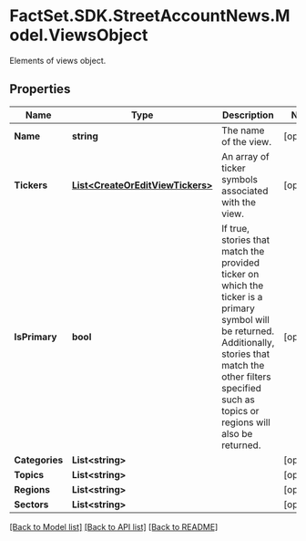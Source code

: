# FactSet.SDK.StreetAccountNews.Model.ViewsObject
Elements of views object.

## Properties

Name | Type | Description | Notes
------------ | ------------- | ------------- | -------------
**Name** | **string** | The name of the view. | [optional] 
**Tickers** | [**List&lt;CreateOrEditViewTickers&gt;**](CreateOrEditViewTickers.md) | An array of ticker symbols associated with the view. | [optional] 
**IsPrimary** | **bool** | If true, stories that match the provided ticker on which the ticker is a primary symbol will be returned. Additionally, stories that match the other filters specified such as topics or regions will also be returned.              | [optional] 
**Categories** | **List&lt;string&gt;** |  | [optional] 
**Topics** | **List&lt;string&gt;** |  | [optional] 
**Regions** | **List&lt;string&gt;** |  | [optional] 
**Sectors** | **List&lt;string&gt;** |  | [optional] 

[[Back to Model list]](../README.md#documentation-for-models) [[Back to API list]](../README.md#documentation-for-api-endpoints) [[Back to README]](../README.md)

